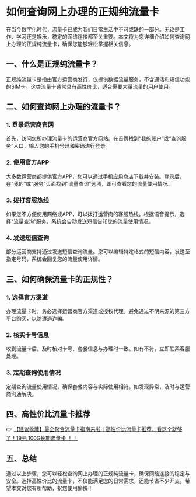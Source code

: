# 如何查询网上办理的正规纯流量卡

在当今数字化时代，流量卡已成为我们日常生活中不可或缺的一部分。无论是工作、学习还是娱乐，稳定的网络连接都至关重要。本文将为您详细介绍如何查询网上办理的正规纯流量卡，确保您能够轻松掌握相关信息。

## 一、什么是正规纯流量卡？

正规纯流量卡是指由官方运营商发行，仅提供数据流量服务，不含通话和短信功能的SIM卡。这类流量卡通常具有高性价比，适合需要大量流量的用户使用。

## 二、如何查询网上办理的流量卡？

### 1. 登录运营商官网

首先，访问您所办理流量卡的运营商官方网站。在首页找到“我的账户”或“查询服务”入口，输入您的手机号码和密码进行登录。

### 2. 使用官方APP

大多数运营商都提供官方APP，您可以通过手机应用商店下载并安装。登录后，在“我的”或“服务”页面找到“流量查询”选项，即可查看您的流量使用情况。

### 3. 拨打客服热线

如果您不方便使用网络或APP，可以拨打运营商的客服热线。根据语音提示，选择“流量查询”服务，系统会自动发送短信告知您的流量使用情况。

### 4. 发送短信查询

部分运营商支持通过发送短信查询流量。您可以编辑特定格式的短信内容，发送至指定号码，系统会回复您的流量使用详情。

## 三、如何确保流量卡的正规性？

### 1. 选择官方渠道

办理流量卡时，务必选择运营商官方渠道或授权代理。避免通过不明来源的第三方平台购买，以防遭遇诈骗。

### 2. 核实卡号信息

收到流量卡后，及时核对卡号、套餐信息与办理时一致。如有不符，立即联系客服处理。

### 3. 定期查询使用情况

定期查询流量使用情况，确保套餐内容与实际使用相符。如发现异常，及时与运营商沟通解决。

## 四、高性价比流量卡推荐

👉 [【建议收藏】最全聚合流量卡指南来啦！高性价比流量卡推荐，看这个就够了！19元 100G长期流量卡 ！！](https://bit.ly/Liuliangka)

## 五、总结

通过以上步骤，您可以轻松查询网上办理的正规纯流量卡，确保网络连接的稳定与安全。选择高性价比的流量卡，不仅能满足您的日常需求，还能节省不少开支。希望本文对您有所帮助，祝您使用愉快！